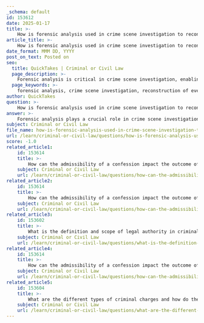 ```yaml
---
_schema: default
id: 153612
date: 2025-01-17
title: >-
    How is forensic analysis used in crime scene investigation to reconstruct events?
article_title: >-
    How is forensic analysis used in crime scene investigation to reconstruct events?
date_format: MMM DD, YYYY
post_on_text: Posted on
seo:
  title: QuickTakes | Criminal or Civil Law
  page_description: >-
    Forensic analysis is critical in crime scene investigation, enabling the reconstruction of events through systematic evidence collection, analysis, and expert reasoning, ensuring justice is served.
  page_keywords: >-
    forensic analysis, crime scene investigation, reconstruction of events, physical evidence, DNA profiling, fingerprint analysis, evidence analysis, crime scene reconstruction, logical reasoning, forensic experts, advanced technologies, expert testimony, evidence collection, investigative techniques, criminal justice
author: QuickTakes
question: >-
    How is forensic analysis used in crime scene investigation to reconstruct events?
answer: >-
    Forensic analysis plays a crucial role in crime scene investigation (CSI) by enabling investigators to reconstruct events surrounding a crime. This process involves several systematic steps and techniques that help establish a clear narrative of what transpired at the scene. Here’s how forensic analysis is utilized in this context:\n\n1. **Collection of Physical Evidence**: Forensic investigators begin by securing the crime scene to prevent contamination. They meticulously collect various types of physical evidence, such as DNA, fingerprints, fibers, and other trace materials. Each piece of evidence is documented, collected, and preserved according to strict protocols to maintain its integrity.\n\n2. **Analysis of Evidence**: Once collected, the evidence is sent to forensic laboratories for detailed analysis. Techniques such as DNA profiling, fingerprint analysis, and chemical testing are employed to identify and link evidence to potential suspects or victims. This scientific analysis is critical in establishing connections between the evidence and the events that occurred.\n\n3. **Crime Scene Reconstruction**: Forensic experts use the collected evidence to reconstruct the sequence of events. This involves evaluating the context and interrelationships of the physical evidence found at the scene. For example, the position of a weapon, blood spatter patterns, and the location of personal belongings can provide insights into the actions of individuals involved in the crime.\n\n4. **Logical Reasoning**: The reconstruction process relies on both deductive and inductive reasoning. Investigators analyze the evidence to form hypotheses about what happened, which are then tested against the physical evidence. This logical approach helps to either confirm or refute theories about the crime.\n\n5. **Use of Technology**: Modern forensic analysis often incorporates advanced technologies, such as 3D modeling and digital imaging, to visualize the crime scene and the evidence. These tools can help illustrate the events in a more comprehensible manner, aiding in both investigations and court presentations.\n\n6. **Expert Testimony**: Forensic analysts may also provide expert testimony in court, explaining how the evidence was collected, analyzed, and interpreted. Their insights can be pivotal in helping juries understand the complexities of the evidence and the conclusions drawn from it.\n\nIn summary, forensic analysis is integral to crime scene investigation as it allows for a detailed reconstruction of events through the systematic examination of physical evidence, logical reasoning, and the application of scientific methods. This process not only aids in solving crimes but also plays a vital role in ensuring justice is served.
subject: Criminal or Civil Law
file_name: how-is-forensic-analysis-used-in-crime-scene-investigation-to-reconstruct-events.md
url: /learn/criminal-or-civil-law/questions/how-is-forensic-analysis-used-in-crime-scene-investigation-to-reconstruct-events
score: -1.0
related_article1:
    id: 153614
    title: >-
        How can the admissibility of a confession impact the outcome of a court case?
    subject: Criminal or Civil Law
    url: /learn/criminal-or-civil-law/questions/how-can-the-admissibility-of-a-confession-impact-the-outcome-of-a-court-case
related_article2:
    id: 153614
    title: >-
        How can the admissibility of a confession impact the outcome of a court case?
    subject: Criminal or Civil Law
    url: /learn/criminal-or-civil-law/questions/how-can-the-admissibility-of-a-confession-impact-the-outcome-of-a-court-case
related_article3:
    id: 153602
    title: >-
        What is the definition and scope of legal authority in criminal law?
    subject: Criminal or Civil Law
    url: /learn/criminal-or-civil-law/questions/what-is-the-definition-and-scope-of-legal-authority-in-criminal-law
related_article4:
    id: 153614
    title: >-
        How can the admissibility of a confession impact the outcome of a court case?
    subject: Criminal or Civil Law
    url: /learn/criminal-or-civil-law/questions/how-can-the-admissibility-of-a-confession-impact-the-outcome-of-a-court-case
related_article5:
    id: 153604
    title: >-
        What are the different types of criminal charges and how do they impact individuals?
    subject: Criminal or Civil Law
    url: /learn/criminal-or-civil-law/questions/what-are-the-different-types-of-criminal-charges-and-how-do-they-impact-individuals
---
```


&nbsp;